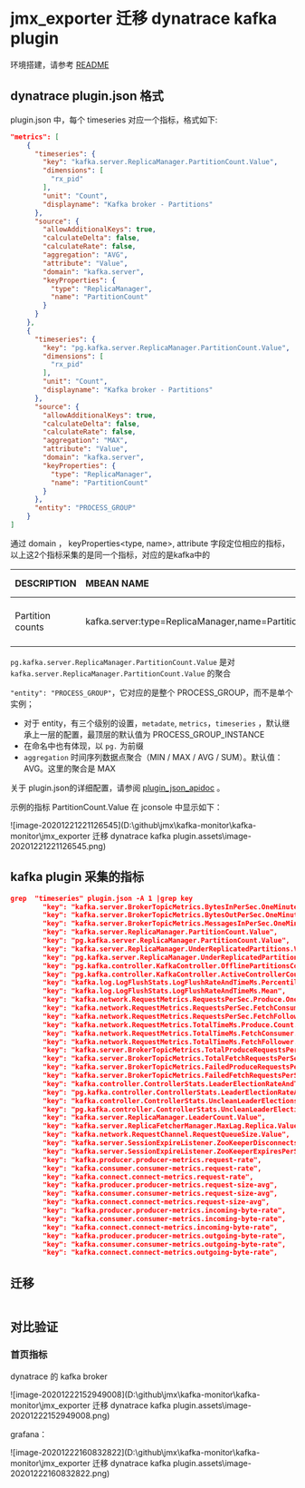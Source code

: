 # jmx_exporter 迁移 dynatrace kafka plugin

环境搭建，请参考 [README](README.md)

## dynatrace plugin.json 格式

plugin.json 中，每个 timeseries 对应一个指标，格式如下:

```json
"metrics": [
    {
      "timeseries": {
        "key": "kafka.server.ReplicaManager.PartitionCount.Value",
        "dimensions": [
          "rx_pid"
        ],
        "unit": "Count",
        "displayname": "Kafka broker - Partitions"
      },
      "source": {
        "allowAdditionalKeys": true,
        "calculateDelta": false,
        "calculateRate": false,
        "aggregation": "AVG",
        "attribute": "Value",
        "domain": "kafka.server",
        "keyProperties": {
          "type": "ReplicaManager",
          "name": "PartitionCount"
        }
      }
    },
    {
      "timeseries": {
        "key": "pg.kafka.server.ReplicaManager.PartitionCount.Value",
        "dimensions": [
          "rx_pid"
        ],
        "unit": "Count",
        "displayname": "Kafka broker - Partitions"
      },
      "source": {
        "allowAdditionalKeys": true,
        "calculateDelta": false,
        "calculateRate": false,
        "aggregation": "MAX",
        "attribute": "Value",
        "domain": "kafka.server",
        "keyProperties": {
          "type": "ReplicaManager",
          "name": "PartitionCount"
        }
      },
      "entity": "PROCESS_GROUP"
    }
]    
```

通过   domain ， keyProperties<type, name>,   attribute    字段定位相应的指标，以上这2个指标采集的是同一个指标，对应的是kafka中的

| DESCRIPTION      | MBEAN NAME                                           | NORMAL VALUE               |
| :--------------- | :--------------------------------------------------- | :------------------------- |
| Partition counts | kafka.server:type=ReplicaManager,name=PartitionCount | mostly even across brokers |

`pg.kafka.server.ReplicaManager.PartitionCount.Value` 是对  `kafka.server.ReplicaManager.PartitionCount.Value` 的聚合

`"entity": "PROCESS_GROUP"`，它对应的是整个 PROCESS_GROUP，而不是单个实例；

- 对于  entity，有三个级别的设置，`metadate`, `metrics`，`timeseries` ，默认继承上一层的配置，最顶层的默认值为 PROCESS_GROUP_INSTANCE
- 在命名中也有体现，以 `pg.` 为前缀
- `aggregation`  时间序列数据点聚合（MIN / MAX / AVG / SUM）。默认值：AVG。这里的聚合是 MAX

关于 plugin.json的详细配置，请参阅 [plugin_json_apidoc](https://dynatrace.github.io/plugin-sdk/api/plugin_json_apidoc.html) 。

示例的指标  PartitionCount.Value 在 jconsole 中显示如下：

![image-20201221221126545](D:\github\jmx\kafka-monitor\kafka-monitor\jmx_exporter 迁移 dynatrace kafka plugin.assets\image-20201221221126545.png)



## kafka plugin 采集的指标

```json
grep  "timeseries" plugin.json -A 1 |grep key
        "key": "kafka.server.BrokerTopicMetrics.BytesInPerSec.OneMinuteRate",
        "key": "kafka.server.BrokerTopicMetrics.BytesOutPerSec.OneMinuteRate",
        "key": "kafka.server.BrokerTopicMetrics.MessagesInPerSec.OneMinuteRate",
        "key": "kafka.server.ReplicaManager.PartitionCount.Value",
        "key": "pg.kafka.server.ReplicaManager.PartitionCount.Value",
        "key": "kafka.server.ReplicaManager.UnderReplicatedPartitions.Value",
        "key": "pg.kafka.server.ReplicaManager.UnderReplicatedPartitions.Value",
        "key": "pg.kafka.controller.KafkaController.OfflinePartitionsCount.Value",
        "key": "pg.kafka.controller.KafkaController.ActiveControllerCount.Value",
        "key": "kafka.log.LogFlushStats.LogFlushRateAndTimeMs.Percentile95th",
        "key": "kafka.log.LogFlushStats.LogFlushRateAndTimeMs.Mean",
        "key": "kafka.network.RequestMetrics.RequestsPerSec.Produce.OneMinuteRate.request",
        "key": "kafka.network.RequestMetrics.RequestsPerSec.FetchConsumer.OneMinuteRate.request",
        "key": "kafka.network.RequestMetrics.RequestsPerSec.FetchFollower.OneMinuteRate.request",
        "key": "kafka.network.RequestMetrics.TotalTimeMs.Produce.Count.request",
        "key": "kafka.network.RequestMetrics.TotalTimeMs.FetchConsumer.Count.request",
        "key": "kafka.network.RequestMetrics.TotalTimeMs.FetchFollower.Count.request",
        "key": "kafka.server.BrokerTopicMetrics.TotalProduceRequestsPerSec.OneMinuteRate",
        "key": "kafka.server.BrokerTopicMetrics.TotalFetchRequestsPerSec.OneMinuteRate",
        "key": "kafka.server.BrokerTopicMetrics.FailedProduceRequestsPerSec.OneMinuteRate",
        "key": "kafka.server.BrokerTopicMetrics.FailedFetchRequestsPerSec.OneMinuteRate",
        "key": "kafka.controller.ControllerStats.LeaderElectionRateAndTimeMs.OneMinuteRate",
        "key": "pg.kafka.controller.ControllerStats.LeaderElectionRateAndTimeMs.OneMinuteRate",
        "key": "kafka.controller.ControllerStats.UncleanLeaderElectionsPerSec.OneMinuteRate",
        "key": "pg.kafka.controller.ControllerStats.UncleanLeaderElectionsPerSec.OneMinuteRate",
        "key": "kafka.server.ReplicaManager.LeaderCount.Value",
        "key": "kafka.server.ReplicaFetcherManager.MaxLag.Replica.Value",
        "key": "kafka.network.RequestChannel.RequestQueueSize.Value",
        "key": "kafka.server.SessionExpireListener.ZooKeeperDisconnectsPerSec.OneMinuteRate",
        "key": "kafka.server.SessionExpireListener.ZooKeeperExpiresPerSec.OneMinuteRate",
        "key": "kafka.producer.producer-metrics.request-rate",
        "key": "kafka.consumer.consumer-metrics.request-rate",
        "key": "kafka.connect.connect-metrics.request-rate",
        "key": "kafka.producer.producer-metrics.request-size-avg",
        "key": "kafka.consumer.consumer-metrics.request-size-avg",
        "key": "kafka.connect.connect-metrics.request-size-avg",
        "key": "kafka.producer.producer-metrics.incoming-byte-rate",
        "key": "kafka.consumer.consumer-metrics.incoming-byte-rate",
        "key": "kafka.connect.connect-metrics.incoming-byte-rate",
        "key": "kafka.producer.producer-metrics.outgoing-byte-rate",
        "key": "kafka.consumer.consumer-metrics.outgoing-byte-rate",
        "key": "kafka.connect.connect-metrics.outgoing-byte-rate",
```

## 迁移

```

```

## 对比验证

### 首页指标

dynatrace 的 kafka broker

![image-20201222152949008](D:\github\jmx\kafka-monitor\kafka-monitor\jmx_exporter 迁移 dynatrace kafka plugin.assets\image-20201222152949008.png)

grafana：

![image-20201222160832822](D:\github\jmx\kafka-monitor\kafka-monitor\jmx_exporter 迁移 dynatrace kafka plugin.assets\image-20201222160832822.png)
